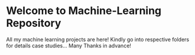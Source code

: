 # Welcome to Machine-Learning Repository
All my machine learning projects are here!
Kindly go into respective folders for details case studies...
Many Thanks in advance!
